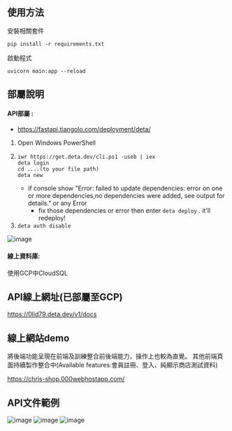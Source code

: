 ## 使用方法
安裝相關套件
```
pip install -r requirements.txt
```
啟動程式
```
uvicorn main:app --reload
```
## 部屬說明
#### API部屬 : 
* <https://fastapi.tiangolo.com/deployment/deta/>
1. Open Windows PowerShell
2. 
    ```
    iwr https://get.deta.dev/cli.ps1 -useb | iex
    deta login
    cd ....(to your file path)
    deta new
    ```
    * if console show "Error: failed to update dependencies: error on one or more dependencies,no dependencies were added, see output for details." or any Error
        * fix those dependencies or error then enter `deta deploy` . it'll redeploy!
3. `deta auth disable`

![image](https://i.imgur.com/bFOUU12.png)

#### 線上資料庫:
使用GCP中CloudSQL

## API線上網址(已部屬至GCP)
<https://0lid79.deta.dev/v1/docs>

## 線上網站demo
將後端功能呈現在前端及訓練整合前後端能力，操作上也較為直覺。
其他前端頁面持續製作整合中(Available features:會員註冊、登入、純顯示商店測試資料)

<https://chris-shop.000webhostapp.com/>

## API文件範例
![image](https://i.imgur.com/hvV6g6a.png)
![image](https://i.imgur.com/aNtMJRC.png)
![image](https://i.imgur.com/bg4psJo.png)





